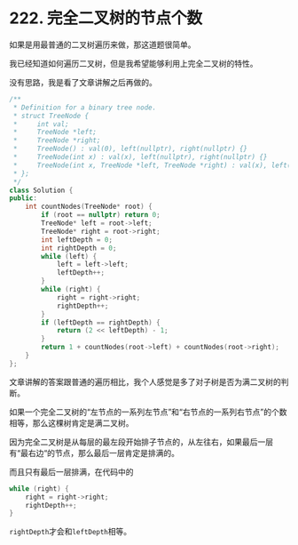 # 222. 完全二叉树的节点个数

如果是用最普通的二叉树遍历来做，那这道题很简单。

我已经知道如何遍历二叉树，但是我希望能够利用上完全二叉树的特性。

没有思路，我是看了文章讲解之后再做的。
```c++
/**
 * Definition for a binary tree node.
 * struct TreeNode {
 *     int val;
 *     TreeNode *left;
 *     TreeNode *right;
 *     TreeNode() : val(0), left(nullptr), right(nullptr) {}
 *     TreeNode(int x) : val(x), left(nullptr), right(nullptr) {}
 *     TreeNode(int x, TreeNode *left, TreeNode *right) : val(x), left(left), right(right) {}
 * };
 */
class Solution {
public:
    int countNodes(TreeNode* root) {
        if (root == nullptr) return 0;
        TreeNode* left = root->left;
        TreeNode* right = root->right;
        int leftDepth = 0;
        int rightDepth = 0;
        while (left) {
            left = left->left;
            leftDepth++;
        }
        while (right) {
            right = right->right;
            rightDepth++;
        }
        if (leftDepth == rightDepth) {
            return (2 << leftDepth) - 1;
        }
        return 1 + countNodes(root->left) + countNodes(root->right);
    }
};
```

文章讲解的答案跟普通的遍历相比，我个人感觉是多了对子树是否为满二叉树的判断。

如果一个完全二叉树的“左节点的一系列左节点”和“右节点的一系列右节点”的个数相等，那么这棵树肯定是满二叉树。

因为完全二叉树是从每层的最左段开始排子节点的，从左往右，如果最后一层有“最右边“的节点，那么最后一层肯定是排满的。

而且只有最后一层排满，在代码中的
```c++
while (right) {
    right = right->right;
    rightDepth++;
}
```
`rightDepth`才会和`leftDepth`相等。